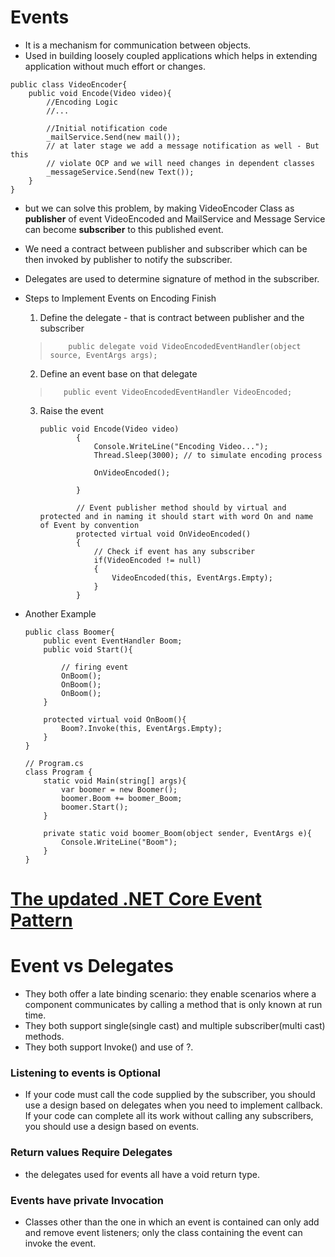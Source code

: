# Events
* It is a mechanism for communication between objects. 
* Used in building loosely coupled applications which helps in extending application without much effort or changes.

```
public class VideoEncoder{
    public void Encode(Video video){
        //Encoding Logic
        //...

        //Initial notification code
        _mailService.Send(new mail());
        // at later stage we add a message notification as well - But this 
        // violate OCP and we will need changes in dependent classes
        _messageService.Send(new Text());
    }
}
```

* but we can solve this problem, by making VideoEncoder Class as **publisher** of event VideoEncoded and MailService and Message Service can become **subscriber** to this published event.
* We need a contract between publisher and subscriber which can be then invoked by publisher to notify the subscriber. 
* Delegates are used to determine signature of method in the subscriber. 
* Steps to Implement Events on Encoding Finish
    1. Define the delegate - that is contract between publisher and the subscriber 
    >         public delegate void VideoEncodedEventHandler(object source, EventArgs args);
    2. Define an event base on that delegate 
    >        public event VideoEncodedEventHandler VideoEncoded;

    3. Raise the event 
        ```
        public void Encode(Video video)
                {
                    Console.WriteLine("Encoding Video...");
                    Thread.Sleep(3000); // to simulate encoding process

                    OnVideoEncoded();

                }

                // Event publisher method should by virtual and protected and in naming it should start with word On and name of Event by convention
                protected virtual void OnVideoEncoded()
                {
                    // Check if event has any subscriber
                    if(VideoEncoded != null)
                    {
                        VideoEncoded(this, EventArgs.Empty);
                    }
                }
        ```
* Another Example 
    ```
    public class Boomer{
        public event EventHandler Boom;
        public void Start(){

            // firing event
            OnBoom();
            OnBoom();
            OnBoom();
        }

        protected virtual void OnBoom(){
            Boom?.Invoke(this, EventArgs.Empty);
        }
    }

    // Program.cs
    class Program {
        static void Main(string[] args){
            var boomer = new Boomer();
            boomer.Boom += boomer_Boom;
            boomer.Start();
        }

        private static void boomer_Boom(object sender, EventArgs e){
            Console.WriteLine("Boom");
        }
    }
    ```

# [The updated .NET Core Event Pattern](https://docs.microsoft.com/en-us/dotnet/csharp/modern-events)


# Event vs Delegates 
* They both offer a late binding scenario: they enable scenarios where a component communicates by calling a method that is only known at run time.
* They both support single(single cast) and multiple subscriber(multi cast) methods.
* They both support Invoke() and use of ?.

### Listening to events is Optional
* If your code must call the code supplied by the subscriber, you should use a design based on delegates when you need to implement callback. If your code can complete all its work without calling any subscribers, you should use a design based on events.

### Return values Require Delegates
* the delegates used for events all have a void return type.

### Events have private Invocation
* Classes other than the one in which an event is contained can only add and remove event listeners; only the class containing the event can invoke the event.
